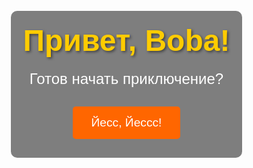 <!DOCTYPE html>
<html lang="ru">
<head>
  <meta charset="UTF-8">
  <meta name="viewport" content="width=device-width, initial-scale=1.0">
  <title>Приключение Boba</title>
  <style>
    body {
      font-family: Arial, sans-serif;
      margin: 0;
      padding: 0;
      display: flex;
      justify-content: center;
      align-items: center;
      height: 100vh;
      text-align: center;
      background-image: url('https://i.pinimg.com/736x/be/c2/81/bec281f790dfaf7fd6ea3daa50b19f63.jpg'); /* Замени ссылку на изображение */
      background-size: cover;
      background-position: center;
      color: white;
      transition: background-image 0.5s ease; /* Плавный переход фона */
    }
    .overlay {
      background-color: rgba(0, 0, 0, 0.5); /* Затемнение фона для лучшей читаемости текста */
      padding: 20px;
      border-radius: 10px;
    }
    h1 {
      font-size: 3rem;
      margin: 0;
      color: #ffcc00; /* Желтый цвет, как в "Смешариках" */
      text-shadow: 2px 2px 4px rgba(0, 0, 0, 0.5);
    }
    p {
      font-size: 1.5rem;
      margin: 20px 0;
      color: #ffffff;
    }
    button {
      background-color: #ff6600; /* Оранжевый цвет, как у Кроша */
      color: white;
      border: none;
      padding: 15px 30px;
      font-size: 1.2rem;
      cursor: pointer;
      border-radius: 5px;
      margin: 10px;
      transition: background-color 0.3s ease;
    }
    button:hover {
      background-color: #cc5200; /* Темнее оранжевый при наведении */
    }
    .hidden {
      display: none;
    }
    .role-selection {
      margin-top: 20px;
    }
    .role-description {
      font-size: 1rem;
      color: #ddd;
      margin-top: 10px;
    }
  </style>
</head>
<body>

  <!-- Первая страница: Приветствие -->
  <div id="welcome-page">
    <div class="overlay">
      <h1>Привет, Boba!</h1>
      <p>Готов начать приключение?</p>
      <button onclick="startAdventure()">Йесс, Йессс!</button>
    </div>
  </div>

  <!-- Вторая страница: Выбор роли -->
  <div id="role-selection-page" class="hidden">
    <div class="overlay">
      <h2>Выбери роль</h2>
      <p>В зависимости от роли будут разные задания, загадки и головоломки.</p>
      <div class="role-selection">
        <button onmouseover="changeBackground('Сыщик')" onmouseout="resetBackground()">Сыщик</button>
        <button onmouseover="changeBackground('Ученый')" onmouseout="resetBackground()">Ученый</button>
        <button onmouseover="changeBackground('Маг')" onmouseout="resetBackground()">Маг</button>
      </div>
      <p class="role-description" id="role-description"></p>
    </div>
  </div>

  <script>
    // Функция для начала приключения
    function startAdventure() {
      document.getElementById("welcome-page").classList.add("hidden");
      document.getElementById("role-selection-page").classList.remove("hidden");
    }

    // Функция для изменения фона при наведении
    function changeBackground(role) {
      const body = document.querySelector("body");
      const description = document.getElementById("role-description");

      if (role === "Сыщик") {
        body.style.backgroundImage = "url('https://sun1-97.userapi.com/s/v1/ig2/HP7YJ-zW62AOivEPO5P0-RycIHwdFDD7efVjVshc3feYPU2lyZBdotS3f1msU7w2R6Z1Cfw89ltnSakUhdfKNlKg.jpg?quality=96&as=32x32,48x48,72x72,108x108,160x160,240x240,360x360,480x480,540x540,640x640,647x647&from=bu&u=jMrqUchmbZ_50KqD9MNchgoUzw2vxzpUo_UFlOi3Wzk&cs=604x604')"; // Изображение для Сыщика
        description.textContent = "Ты — мастер загадок и поиска подсказок. Твоя задача — находить скрытые улики и разгадывать тайны.";
      } else if (role === "Ученый") {
        body.style.backgroundImage = "url('https://sun9-61.userapi.com/impf/qUXOZgzeX_gtxOav5VcB2HxDrXPLRGm6pZvkSw/XD-Pw0j1D6w.jpg?size=604x604&quality=96&sign=3aad37af161d608001a0bdca241e8a27&type=album')"; // Изображение для Ученого
        description.textContent = "Ты — эксперт по логике и анализу. Твоя задача — решать сложные головоломки и находить научные решения.";
      } else if (role === "Маг") {
        body.style.backgroundImage = "url('https://i.pinimg.com/736x/80/dc/a0/80dca0ccac827bd73762ad12d15400ae.jpg')"; // Изображение для Мага
        description.textContent = "Ты — мастер магии и тайн. Твоя задача — использовать свои способности, чтобы раскрыть секреты.";
      }
    }

    // Функция для сброса фона на исходный
    function resetBackground() {
      const body = document.querySelector("body");
      body.style.backgroundImage = "url('https://i.pinimg.com/736x/be/c2/81/bec281f790dfaf7fd6ea3daa50b19f63.jpg')"; // Исходное изображение
    }
  </script>

</body>
</html>
